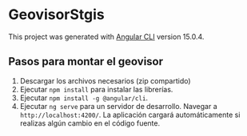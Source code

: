 # GeovisorStgis

This project was generated with [Angular CLI](https://github.com/angular/angular-cli) version 15.0.4.

## Pasos para montar el geovisor
1. Descargar los archivos necesarios (zip compartido)
2. Ejecutar `npm install` para instalar las librerías.
3. Ejecutar `npm install -g @angular/cli`.
4. Ejecutar `ng serve` para un servidor de desarrollo. Navegar a `http://localhost:4200/`. La aplicación cargará automáticamente si realizas algún cambio en el código fuente.
